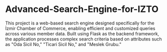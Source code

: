 # Advanced-Search-Engine-for-IZTO
This project is a web-based search engine designed specifically for the İzmir Chamber of Commerce, enabling efficient and customized queries across various member data. Built using Flask as the backend framework, the application processes complex search criteria based on attributes such as "Oda Sicil No," "Ticari Sicil No," and "Meslek Grubu."